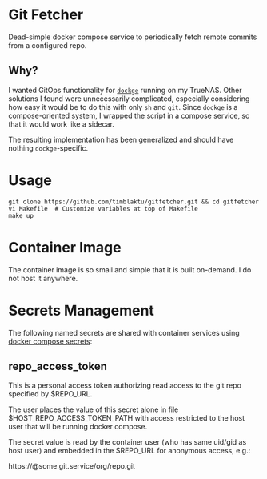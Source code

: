 # Git Fetcher

Dead-simple docker compose service to periodically fetch remote commits from a configured repo.

## Why?

I wanted GitOps functionality for [`dockge`](https://github.com/louislam/dockge) running on my TrueNAS. Other solutions I found were unnecessarily complicated, especially considering how easy it would be to do this with only `sh` and `git`. Since `dockge` is a compose-oriented system, I wrapped the script in a compose service, so that it would work like a sidecar.

The resulting implementation has been generalized and should have nothing `dockge`-specific.

# Usage

```
git clone https://github.com/timblaktu/gitfetcher.git && cd gitfetcher
vi Makefile  # Customize variables at top of Makefile
make up
```

# Container Image

The container image is so small and simple that it is built on-demand. I do not host it anywhere.

# Secrets Management

The following named secrets are shared with container services using [docker compose secrets](https://docs.docker.com/compose/how-tos/use-secrets):

## repo_access_token

This is a personal access token authorizing read access to the git repo specified by $REPO_URL.

The user places the value of this secret alone in file $HOST_REPO_ACCESS_TOKEN_PATH with access restricted to the host user that will be running docker compose.

The secret value is read by the container user (who has same uid/gid as host user) and embedded in the $REPO_URL for anonymous access, e.g.:

  https://<token>@some.git.service/org/repo.git


